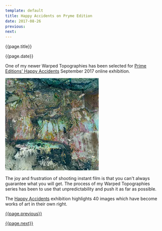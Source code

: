 ```yaml
---
template: default
title: Happy Accidents on Pryme Edition
date: 2017-08-26
previous:
next:
---
```


{{page.title}}

{{page.date}}

One of my newer Warped Topographies has been selected for [Prime Editions' Happy Accidents](http://prymeeditions.com/happy-accidents-september-2017) September 2017 online exhibition.

![Happy Accidents](polaroid-scans-260.webp "Happy Accidents")

The joy and frustration of shooting instant film is that you can't always guarantee what you will get. The process of my Warped Topographies series has been to use that unpredictability and  push it as far as possible.

The [Happy Accidents](http://prymeeditions.com/happy-accidents-september-2017) exhibition highlights 40 images which have become works of art in their own right.

[{{page.previous}}](2021-01-13-lip-chronicles-life-in-lockdown)

[{{page.next}}](2021-01-13-warped-topographies-ii)